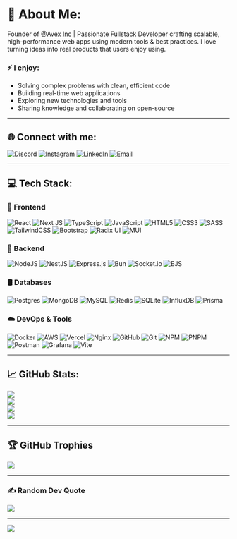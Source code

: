 # 💫 About Me:
Founder of [@Avex Inc](https://github.com/Avex-Team) | Passionate Fullstack Developer crafting scalable, high-performance web apps using modern tools & best practices. I love turning ideas into real products that users enjoy using.

### ⚡ I enjoy:
- Solving complex problems with clean, efficient code
- Building real-time web applications
- Exploring new technologies and tools
- Sharing knowledge and collaborating on open-source

---

## 🌐 Connect with me:
[![Discord](https://img.shields.io/badge/Discord-%237289DA.svg?logo=discord&logoColor=white)](https://discord.gg/vetox)
[![Instagram](https://img.shields.io/badge/Instagram-%23E4405F.svg?logo=Instagram&logoColor=white)](https://instagram.com/9.rkf)
[![LinkedIn](https://img.shields.io/badge/LinkedIn-%230077B5.svg?logo=linkedin&logoColor=white)](https://linkedin.com/in/yousef-emad-4524a334b)
[![Email](https://img.shields.io/badge/Email-D14836?logo=gmail&logoColor=white)](mailto:iryo.works@gmail.com)

---

## 💻 Tech Stack:

### 🚀 Frontend
![React](https://img.shields.io/badge/react-%2320232a.svg?style=for-the-badge&logo=react&logoColor=%2361DAFB)
![Next JS](https://img.shields.io/badge/Next-black?style=for-the-badge&logo=next.js&logoColor=white)
![TypeScript](https://img.shields.io/badge/typescript-%23007ACC.svg?style=for-the-badge&logo=typescript&logoColor=white)
![JavaScript](https://img.shields.io/badge/javascript-%23323330.svg?style=for-the-badge&logo=javascript&logoColor=%23F7DF1E)
![HTML5](https://img.shields.io/badge/html5-%23E34F26.svg?style=for-the-badge&logo=html5&logoColor=white)
![CSS3](https://img.shields.io/badge/css3-%231572B6.svg?style=for-the-badge&logo=css3&logoColor=white)
![SASS](https://img.shields.io/badge/SASS-hotpink.svg?style=for-the-badge&logo=SASS&logoColor=white)
![TailwindCSS](https://img.shields.io/badge/tailwindcss-%2338B2AC.svg?style=for-the-badge&logo=tailwind-css&logoColor=white)
![Bootstrap](https://img.shields.io/badge/bootstrap-%238511FA.svg?style=for-the-badge&logo=bootstrap&logoColor=white)
![Radix UI](https://img.shields.io/badge/radix%20ui-161618.svg?style=for-the-badge&logo=radix-ui&logoColor=white)
![MUI](https://img.shields.io/badge/MUI-%230081CB.svg?style=for-the-badge&logo=mui&logoColor=white)

### 🔧 Backend
![NodeJS](https://img.shields.io/badge/node.js-6DA55F?style=for-the-badge&logo=node.js&logoColor=white)
![NestJS](https://img.shields.io/badge/nestjs-%23E0234E.svg?style=for-the-badge&logo=nestjs&logoColor=white)
![Express.js](https://img.shields.io/badge/express.js-%23404d59.svg?style=for-the-badge&logo=express&logoColor=%2361DAFB)
![Bun](https://img.shields.io/badge/Bun-%23000000.svg?style=for-the-badge&logo=bun&logoColor=white)
![Socket.io](https://img.shields.io/badge/Socket.io-black?style=for-the-badge&logo=socket.io&badgeColor=010101)
![EJS](https://img.shields.io/badge/ejs-%23B4CA65.svg?style=for-the-badge&logo=ejs&logoColor=black)

### 🛢 Databases
![Postgres](https://img.shields.io/badge/postgres-%23316192.svg?style=for-the-badge&logo=postgresql&logoColor=white)
![MongoDB](https://img.shields.io/badge/MongoDB-%234ea94b.svg?style=for-the-badge&logo=mongodb&logoColor=white)
![MySQL](https://img.shields.io/badge/mysql-4479A1.svg?style=for-the-badge&logo=mysql&logoColor=white)
![Redis](https://img.shields.io/badge/redis-%23DD0031.svg?style=for-the-badge&logo=redis&logoColor=white)
![SQLite](https://img.shields.io/badge/sqlite-%2307405e.svg?style=for-the-badge&logo=sqlite&logoColor=white)
![InfluxDB](https://img.shields.io/badge/InfluxDB-22ADF6?style=for-the-badge&logo=InfluxDB&logoColor=white)
![Prisma](https://img.shields.io/badge/Prisma-3982CE?style=for-the-badge&logo=Prisma&logoColor=white)

### ☁️ DevOps & Tools
![Docker](https://img.shields.io/badge/docker-%230db7ed.svg?style=for-the-badge&logo=docker&logoColor=white)
![AWS](https://img.shields.io/badge/AWS-%23FF9900.svg?style=for-the-badge&logo=amazon-aws&logoColor=white)
![Vercel](https://img.shields.io/badge/vercel-%23000000.svg?style=for-the-badge&logo=vercel&logoColor=white)
![Nginx](https://img.shields.io/badge/nginx-%23009639.svg?style=for-the-badge&logo=nginx&logoColor=white)
![GitHub](https://img.shields.io/badge/github-%23121011.svg?style=for-the-badge&logo=github&logoColor=white)
![Git](https://img.shields.io/badge/git-%23F05033.svg?style=for-the-badge&logo=git&logoColor=white)
![NPM](https://img.shields.io/badge/NPM-%23CB3837.svg?style=for-the-badge&logo=npm&logoColor=white)
![PNPM](https://img.shields.io/badge/pnpm-%234a4a4a.svg?style=for-the-badge&logo=pnpm&logoColor=f69220)
![Postman](https://img.shields.io/badge/Postman-FF6C37?style=for-the-badge&logo=postman&logoColor=white)
![Grafana](https://img.shields.io/badge/grafana-%23F46800.svg?style=for-the-badge&logo=grafana&logoColor=white)
![Vite](https://img.shields.io/badge/vite-%23646CFF.svg?style=for-the-badge&logo=vite&logoColor=white)

---

## 📈 GitHub Stats:
![](https://github-readme-stats.vercel.app/api?username=iRyoDev&theme=dark&hide_border=false&include_all_commits=true&count_private=true)<br/>
![](https://nirzak-streak-stats.vercel.app/?user=iRyoDev&theme=dark&hide_border=false)<br/>
![](https://github-readme-stats.vercel.app/api/top-langs/?username=iRyoDev&theme=dark&hide_border=false&layout=compact&count_private=true)<br/>
![](https://github-readme-activity-graph.cyclic.app/graph?username=iRyoDev&theme=dracula)

---

## 🏆 GitHub Trophies
![](https://github-profile-trophy.vercel.app/?username=iRyoDev&theme=dark&no-frame=false&no-bg=true&margin-w=4)

---

### ✍️ Random Dev Quote
![](https://quotes-github-readme.vercel.app/api?type=horizontal&theme=dark)

---

[![](https://visitcount.itsvg.in/api?id=iRyoDev&icon=0&color=0)](https://visitcount.itsvg.in)
